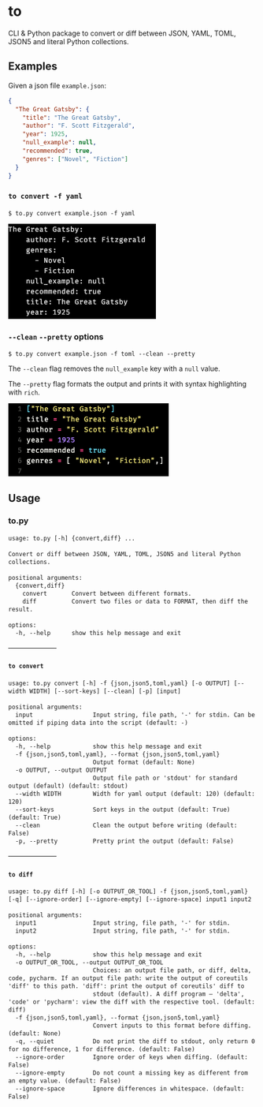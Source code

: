 # to

CLI & Python package to convert or diff between JSON, YAML, TOML, JSON5 and literal Python collections.

## Examples

Given a json file `example.json`:

```json
{
  "The Great Gatsby": {
    "title": "The Great Gatsby",
    "author": "F. Scott Fitzgerald",
    "year": 1925,
    "null_example": null,
    "recommended": true,
    "genres": ["Novel", "Fiction"]
  }
}
```

### `to convert -f yaml`
    $ to.py convert example.json -f yaml

![json-to-yaml-example.png](docs/json-to-yaml-example.png)

### `--clean` `--pretty` options

    $ to.py convert example.json -f toml --clean --pretty
The `--clean` flag removes the `null_example` key with a `null` value.

The `--pretty` flag formats the output and prints it with syntax highlighting with `rich`.


![json-to-toml-clean-pretty-example.png](/docs/json-to-toml-clean-pretty-example.png)

## Usage

### to.py
```
usage: to.py [-h] {convert,diff} ...

Convert or diff between JSON, YAML, TOML, JSON5 and literal Python collections.

positional arguments:
  {convert,diff}
    convert       Convert between different formats.
    diff          Convert two files or data to FORMAT, then diff the result.

options:
  -h, --help      show this help message and exit
```
———————

#### `to convert`
```
usage: to.py convert [-h] -f {json,json5,toml,yaml} [-o OUTPUT] [--width WIDTH] [--sort-keys] [--clean] [-p] [input]

positional arguments:
  input                 Input string, file path, '-' for stdin. Can be omitted if piping data into the script (default: -)

options:
  -h, --help            show this help message and exit
  -f {json,json5,toml,yaml}, --format {json,json5,toml,yaml}
                        Output format (default: None)
  -o OUTPUT, --output OUTPUT
                        Output file path or 'stdout' for standard output (default) (default: stdout)
  --width WIDTH         Width for yaml output (default: 120) (default: 120)
  --sort-keys           Sort keys in the output (default: True) (default: True)
  --clean               Clean the output before writing (default: False)
  -p, --pretty          Pretty print the output (default: False)
```
———————

#### `to diff`
```
usage: to.py diff [-h] [-o OUTPUT_OR_TOOL] -f {json,json5,toml,yaml} [-q] [--ignore-order] [--ignore-empty] [--ignore-space] input1 input2

positional arguments:
  input1                Input string, file path, '-' for stdin.
  input2                Input string, file path, '-' for stdin.

options:
  -h, --help            show this help message and exit
  -o OUTPUT_OR_TOOL, --output OUTPUT_OR_TOOL
                        Choices: an output file path, or diff, delta, code, pycharm. If an output file path: write the output of coreutils 'diff' to this path. 'diff': print the output of coreutils' diff to
                        stdout (default). A diff program — 'delta', 'code' or 'pycharm': view the diff with the respective tool. (default: diff)
  -f {json,json5,toml,yaml}, --format {json,json5,toml,yaml}
                        Convert inputs to this format before diffing. (default: None)
  -q, --quiet           Do not print the diff to stdout, only return 0 for no difference, 1 for difference. (default: False)
  --ignore-order        Ignore order of keys when diffing. (default: False)
  --ignore-empty        Do not count a missing key as different from an empty value. (default: False)
  --ignore-space        Ignore differences in whitespace. (default: False)
```

